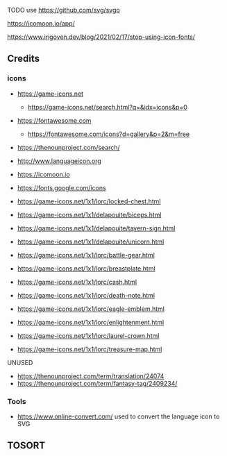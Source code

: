 

TODO use https://github.com/svg/svgo

https://icomoon.io/app/

https://www.irigoyen.dev/blog/2021/02/17/stop-using-icon-fonts/

## Credits

### icons

* https://game-icons.net
  * https://game-icons.net/search.html?q=&idx=icons&p=0
* https://fontawesome.com
  * https://fontawesome.com/icons?d=gallery&p=2&m=free
* https://thenounproject.com/search/
* http://www.languageicon.org
* https://icomoon.io
* https://fonts.google.com/icons


* https://game-icons.net/1x1/lorc/locked-chest.html
* https://game-icons.net/1x1/delapouite/biceps.html
* https://game-icons.net/1x1/delapouite/tavern-sign.html
* https://game-icons.net/1x1/delapouite/unicorn.html
* https://game-icons.net/1x1/lorc/battle-gear.html
* https://game-icons.net/1x1/lorc/breastplate.html
* https://game-icons.net/1x1/lorc/cash.html
* https://game-icons.net/1x1/lorc/death-note.html
* https://game-icons.net/1x1/lorc/eagle-emblem.html
* https://game-icons.net/1x1/lorc/enlightenment.html
* https://game-icons.net/1x1/lorc/laurel-crown.html
* https://game-icons.net/1x1/lorc/treasure-map.html


UNUSED
- https://thenounproject.com/term/translation/24074
- https://thenounproject.com/term/fantasy-tag/2409234/


### Tools

* https://www.online-convert.com/ used to convert the language icon to SVG


## TOSORT

